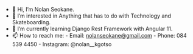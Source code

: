 - 👋 Hi, I’m Nolan Seokane.
- 👀 I’m interested in Anything that has to do with Technology and Skateboarding.
- 🌱 I’m currently learning Django Rest Framework with Angular 11.
- 📫 How to reach me:
         - Email: nolanseokane@gmail.com
         - Phone: 084 539 4450
         - Instagram: @nolan__kgotso

<!---
nseokaneJHB/nseokaneJHB is a ✨ special ✨ repository because its `README.md` (this file) appears on your GitHub profile.
You can click the Preview link to take a look at your changes.
--->
